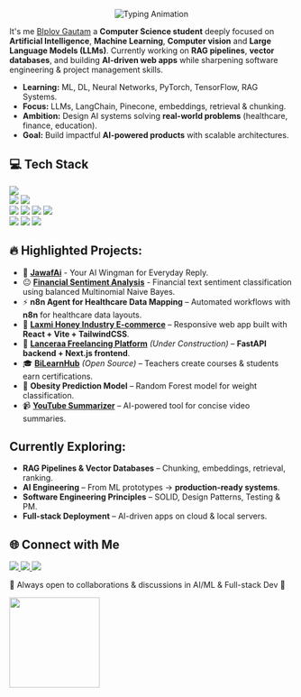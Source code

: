 <!-- Profile Banner / Typing Animation -->
<p align="center">
  <img src="https://readme-typing-svg.herokuapp.com?size=24&duration=4000&color=00A67E&center=true&vCenter=true&width=700&lines=Hi+%F0%9F%91%8B%2C+I'm+Biplov+Gautam!;AI+%26+ML+Enthusiast+%7C+Full+Stack+Developer" alt="Typing Animation">
</p>


<p >
It's me <a href ="https://www.biplovgautam.com.np" target="_blank">BIplov Gautam<a/> a <b>Computer Science student</b> deeply focused on <b>Artificial Intelligence</b>, <b>Machine Learning</b>, <b>Computer vision</b> and <b>Large Language Models (LLMs)</b>.  
Currently working on <b>RAG pipelines</b>, <b>vector databases</b>, and building <b>AI-driven web apps</b> while sharpening software engineering & project management skills.
</p>

- **Learning:** ML, DL, Neural Networks, PyTorch, TensorFlow, RAG Systems.  
- **Focus:** LLMs, LangChain, Pinecone, embeddings, retrieval & chunking.  
- **Ambition:** Design AI systems solving **real-world problems** (healthcare, finance, education).  
- **Goal:** Build impactful **AI-powered products** with scalable architectures.  



## 💻 Tech Stack

<p >
  <!-- Languages -->
  <img src="https://skillicons.dev/icons?i=python,java,javascript,html,css,bash" /><br>
  
  <!-- Frameworks & Tools -->
  <img src="https://skillicons.dev/icons?i=django,flask,react,nextjs,bootstrap" /> 
  <img src="https://img.shields.io/badge/n8n-%23F05A28.svg?style=for-the-badge&logo=n8n&logoColor=white"/> <br>
  
  <!-- AI/ML -->
  <img src="https://skillicons.dev/icons?i=pytorch,tensorflow" /> 
  <img src="https://img.shields.io/badge/Scikit--Learn-F7931E.svg?style=for-the-badge&logo=scikit-learn&logoColor=white"/> 
  <img src="https://img.shields.io/badge/LangChain-00A67E.svg?style=for-the-badge&logo=chainlink&logoColor=white"/> 
  <img src="https://img.shields.io/badge/Pinecone-0055FF.svg?style=for-the-badge&logo=pinecone&logoColor=white"/> <br>
  
  <!-- Databases -->
  <img src="https://skillicons.dev/icons?i=postgres,mysql,mongodb" /> 
  <img src="https://img.shields.io/badge/VectorDB-00A67E.svg?style=for-the-badge&logo=databricks&logoColor=white"/> 
  <img src="https://skillicons.dev/icons?i=postman" />
</p>


## 🔥 Highlighted Projects:
- 📱 [**JawafAi**](https://github.com/biplovgautam/jawafai) - Your AI Wingman for Everyday Reply.
- 😐 [**Financial Sentiment Analysis**](https://github.com/biplovgautam/sentiment-analysis) - Financial text sentiment classification using balanced Multinomial Naive Bayes.
- ⚡ **n8n Agent for Healthcare Data Mapping** – Automated workflows with **n8n** for healthcare data layouts.  
- 🍯 [**Laxmi Honey Industry E-commerce**](https://laxmibeekeeping.com.np) – Responsive web app built with **React + Vite + TailwindCSS**.  
- 💼 [**Lanceraa Freelancing Platform**](https://lanceraa.biplovgautam.com.np) *(Under Construction)* – **FastAPI backend + Next.js frontend**.  
- 🎓 [**BiLearnHub**](https://bilearnhub.biplovgautam.com.np) *(Open Source)* – Teachers create courses & students earn certifications.  
- 🏥 **Obesity Prediction Model** – Random Forest model for weight classification.  
- 📹 [**YouTube Summarizer**](https://github.com/biplovgautam/summarizer) – AI-powered tool for concise video summaries.  


##  Currently Exploring:
-  **RAG Pipelines & Vector Databases** – Chunking, embeddings, retrieval, ranking.  
-  **AI Engineering** – From ML prototypes → **production-ready systems**.  
-  **Software Engineering Principles** – SOLID, Design Patterns, Testing & PM.  
-  **Full-stack Deployment** – AI-driven apps on cloud & local servers.  



## 🌐 Connect with Me
<p >
  <a href="https://www.linkedin.com/in/biplovgautam" target="_blank">
    <img src="https://img.shields.io/badge/LinkedIn-%230077B5.svg?&style=for-the-badge&logo=linkedin&logoColor=white"/>
  </a>
  <a href="https://medium.com/@madhavbiplov" target="_blank">
    <img src="https://img.shields.io/badge/Medium-%2312100E.svg?&style=for-the-badge&logo=medium&logoColor=white"/>
  </a>
  <a href="https://biplovgautam.com.np" target="_blank">
    <img src="https://img.shields.io/badge/Portfolio-%2300A67E.svg?&style=for-the-badge&logo=firefox&logoColor=white"/>
  </a>
</p>



<p >
💬 Always open to collaborations & discussions in AI/ML & Full-stack Dev 🚀  
</p>






<p >
  <img src="https://github-readme-stats.vercel.app/api/top-langs/?username=biplovgautam&layout=compact&theme=radical&hide_border=true" height="160"/>
</p>
